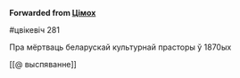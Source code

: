 **Forwarded from [Цімох](https://t.me/Tusajas)**

#цвікевіч 281

Пра мёртваць беларускай культурнай прасторы ў 1870ых

[[@ выспяванне]]